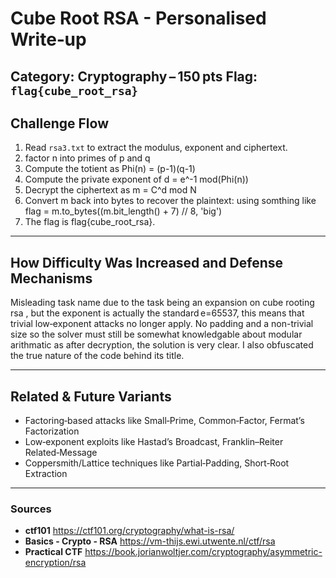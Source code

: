 # Cube Root RSA - Personalised Write‑up

**Category:** Cryptography – 150 pts
**Flag:** `flag{cube_root_rsa}`
-------------------------------

## Challenge Flow

1. Read `rsa3.txt` to extract the modulus, exponent and ciphertext.
2. factor n into primes of p and q
3. Compute the totient as Phi(n) = (p-1)(q-1)
4. Compute the private exponent of d = e^-1 mod(Phi(n))
5. Decrypt the ciphertext as m = C^d mod N
6. Convert m back into bytes to recover the plaintext: using somthing like flag = m.to_bytes((m.bit_length() + 7) // 8, 'big')
7. The flag is flag{cube_root_rsa}.



---

## How Difficulty Was Increased and Defense Mechanisms

Misleading task name due to the task being an expansion on cube rooting rsa , but the exponent is actually the standard e=65537, this means that trivial low‑exponent attacks no longer apply. No padding and a non-trivial size so the solver must still be somewhat knowledgable about modular arithmatic as after decryption, the solution is very clear. I also obfuscated the true nature of the code behind its title. 



---

## Related & Future Variants

- Factoring‑based attacks like Small‑Prime, Common‑Factor, Fermat’s Factorization
- Low‑exponent exploits like Hastad’s Broadcast, Franklin–Reiter Related‑Message
- Coppersmith/Lattice techniques like Partial‑Padding, Short‑Root Extraction


---

### Sources
- **ctf101** https://ctf101.org/cryptography/what-is-rsa/
- **Basics - Crypto - RSA** https://vm-thijs.ewi.utwente.nl/ctf/rsa
- **Practical CTF** https://book.jorianwoltjer.com/cryptography/asymmetric-encryption/rsa